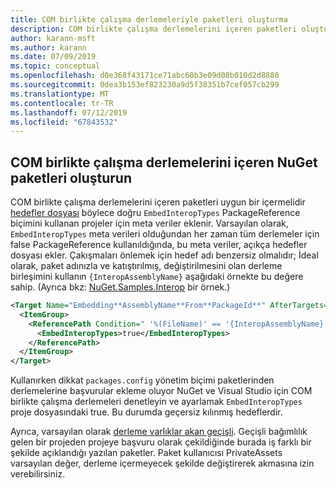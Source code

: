 ```yaml
---
title: COM birlikte çalışma derlemeleriyle paketleri oluşturma
description: COM birlikte çalışma derlemelerini içeren paketleri oluşturmayı açıklar
author: karann-msft
ms.author: karann
ms.date: 07/09/2019
ms.topic: conceptual
ms.openlocfilehash: d0e368f43171ce71abc60b3e09d08b010d2d8880
ms.sourcegitcommit: 0dea3b153ef823230a9d5f38351b7cef057cb299
ms.translationtype: MT
ms.contentlocale: tr-TR
ms.lasthandoff: 07/12/2019
ms.locfileid: "67843532"
---
```

## <a name="create-nuget-packages-that-contain-com-interop-assemblies"></a>COM birlikte çalışma derlemelerini içeren NuGet paketleri oluşturun

COM birlikte çalışma derlemelerini içeren paketleri uygun bir içermelidir [hedefler dosyası](creating-a-package.md#include-msbuild-props-and-targets-in-a-package) böylece doğru `EmbedInteropTypes` PackageReference biçimini kullanan projeler için meta veriler eklenir. Varsayılan olarak, `EmbedInteropTypes` meta verileri olduğundan her zaman tüm derlemeler için false PackageReference kullanıldığında, bu meta veriler, açıkça hedefler dosyası ekler. Çakışmaları önlemek için hedef adı benzersiz olmalıdır; İdeal olarak, paket adınızla ve katıştırılmış, değiştirilmesini olan derleme birleşimini kullanın `{InteropAssemblyName}` aşağıdaki örnekte bu değere sahip. (Ayrıca bkz: [NuGet.Samples.Interop](https://github.com/NuGet/Samples/tree/master/NuGet.Samples.Interop) bir örnek.)

```xml
<Target Name="Embedding**AssemblyName**From**PackageId**" AfterTargets="ResolveReferences" BeforeTargets="FindReferenceAssembliesForReferences">
  <ItemGroup>
    <ReferencePath Condition=" '%(FileName)' == '{InteropAssemblyName}' AND '%(ReferencePath.NuGetPackageId)' == '$(MSBuildThisFileName)' ">
      <EmbedInteropTypes>true</EmbedInteropTypes>
    </ReferencePath>
  </ItemGroup>
</Target>
```

Kullanırken dikkat `packages.config` yönetim biçimi paketlerinden derlemelerine başvurular ekleme oluyor NuGet ve Visual Studio için COM birlikte çalışma derlemeleri denetleyin ve ayarlamak `EmbedInteropTypes` proje dosyasındaki true. Bu durumda geçersiz kılınmış hedeflerdir.

Ayrıca, varsayılan olarak [derleme varlıklar akan geçişli](../consume-packages/package-references-in-project-files.md#controlling-dependency-assets). Geçişli bağımlılık gelen bir projeden projeye başvuru olarak çekildiğinde burada iş farklı bir şekilde açıklandığı yazılan paketler. Paket kullanıcısı PrivateAssets varsayılan değer, derleme içermeyecek şekilde değiştirerek akmasına izin verebilirsiniz.

<a name="creating-the-package"></a>